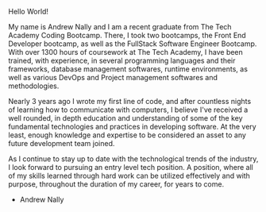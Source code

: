 
Hello World! 

My name is Andrew Nally and I am a recent graduate from The Tech Academy Coding Bootcamp. There, I took two bootcamps, the Front End Developer bootcamp, 
as well as the FullStack Software Engineer Bootcamp. With over 1300 hours of coursework at The Tech Academy, I have been trained, with experience, in several programming 
languages and their frameworks, database management softwares, runtime environments, as well as various DevOps and Project management softwares and methodologies. 

Nearly 3 years ago I wrote my first line of code, and after countless nights of learning how to communicate with computers, I believe I've received a well rounded,
in depth education and understanding of some of the key fundamental technologies and practices in developing software. At the very least, enough knowledge and expertise 
to be considered an asset to any future development team joined. 

As I continue to stay up to date with the technological trends of the industry, I look forward to pursuing an entry level tech position. A position, where all of my skills learned through hard work
can be utilized effectively and with purpose, throughout the duration of my career, for years to come.

- Andrew Nally



